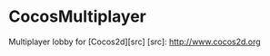 CocosMultiplayer
================

Multiplayer lobby for [Cocos2d][src]
  [src]: http://www.cocos2d.org
